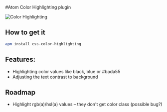 #Atom Color Highlighting plugin

![Color Highlighting](http://f.cl.ly/items/3p2w2k3w2v0y1G320s1K/Screen%20Shot%202014-02-28%20at%2019.25.22.png)

## How to get it

```bash
apm install css-color-highlighting
```

## Features:
* Highlighting color values like black, blue or #bada55
* Adjusting the text contrast to background

## Roadmap
* Highlight rgb(a)/hsl(a) values – they don't get color class (possible bug?)
